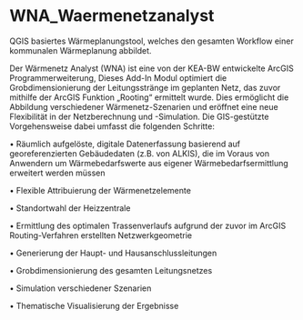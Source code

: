 # WNA_Waermenetzanalyst
QGIS basiertes Wärmeplanungstool, welches den gesamten Workflow einer kommunalen Wärmeplanung abbildet.

Der Wärmenetz Analyst (WNA) ist eine von der KEA-BW entwickelte ArcGIS Programmerweiterung, Dieses Add-In Modul optimiert die Grobdimensionierung der Leitungsstränge im geplanten Netz, das zuvor mithilfe der ArcGIS Funktion „Rooting“ ermittelt wurde. Dies ermöglicht die Abbildung verschiedener Wärmenetz-Szenarien und eröffnet eine neue Flexibilität in der Netzberechnung und -Simulation.
Die GIS-gestützte Vorgehensweise dabei umfasst die folgenden Schritte:

•	Räumlich aufgelöste, digitale Datenerfassung basierend auf georeferenzierten Gebäudedaten (z.B. von ALKIS), die im Voraus von Anwendern um Wärmebedarfswerte aus eigener Wärmebedarfsermittlung erweitert werden müssen 

•	Flexible Attribuierung der Wärmenetzelemente 

•	Standortwahl der Heizzentrale

•	Ermittlung des optimalen Trassenverlaufs aufgrund der zuvor im ArcGIS Routing-Verfahren erstellten Netzwerkgeometrie

•	Generierung der Haupt- und Hausanschlussleitungen

•	Grobdimensionierung des gesamten Leitungsnetzes

•	Simulation verschiedener Szenarien

•	Thematische Visualisierung der Ergebnisse
